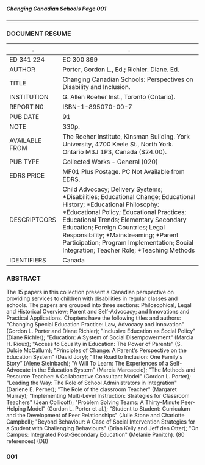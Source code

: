 ##### Changing Canadian Schools Page 001
***
### DOCUMENT RESUME
 .|. 
---|---
ED 341 224 | EC 300 899
AUTHOR | Porter, Gordon L., Ed.; Richler. Diane. Ed.
TITLE | Changing Canadian Schools: Perspectives on Disability and Inclusion.
INSTITUTION | G. Allen Roeher Inst., Toronto (Ontario).
REPORT N0 | ISBN-1-895070-00-7
PUB DATE | 91
NOTE | 330p.
AVAILABLE FROM | The Roeher Institute, Kinsman Building. York University, 4700 Keele St., North York. Ontario M3J 1P3, Canada ($24.00).
PUB TYPE  | Collected Works - General (020)
EDRS PRICE | MF01 Plus Postage. PC Not Available from EDRS. 
DESCRIPTCORS | Child Advocacy; Delivery Systems; *Disabilities; Educational Change; Educational History; *Educational Philosophy: *Educational Policy; Educational Practices; Educational Trends; Elementary Secondary Education; Foreign Countries; Legal Responsibility; *Mainstreaming; *Parent Participation; Program Implementation; Social Integration; Teacher Role; *Teaching Methods
IDENTIFIERS | Canada




### ABSTRACT  
The 15 papers in this collection present a Canadian
perspective on providing services to children with disabilities in
regular classes and schools. The papers are grouped into three
sections: Philosophical, Legal and Historical Overview; Parent and
Self-Advocacy; and Innovations and Practical Applications.
Chapters have the following titles and authors:
"Changing Special Education Practice: Law, Advocacy and Innovation" (Gordon L. Porter and Diane Richler);
"Inclusive Education as Social Policy" (Diane Richler);
"Education: A System of Social Disempowerment" (Marcia H. Rioux);
"Access to Equality in Education: The Power of Parents” (S. Dulcie McCallum);
"Principles of Change: A Parent's Perspective on the Education System" (David Jory);
"The Road to Inclusion: One Family's Story” (Alene Steinbach);
"A Will To Learn: The Experiences of a Self-Advocate in the Education System" (Marcia Marcaccio);
"The Methods and Resource Teacher: A Collaborative Consultant Model" (Gordon L. Porter);
"Leading the Way: The Role of School Administrators in Integration" (Darlene E. Perner);
"The Role of the classroom Teacher" (Margaret Murray);
"Implementing Multi-Level Instruction: Strategies for Classroom Teachers" (Jean Collicott);
"Problem Solving Teams: A Thirty-Minute Peer-Helping Model" (Gordon L. Porter et al.);
"Student to Student: Curriculum and the Development of Peer Relationships" (Julie Stone and Charlotte Campbell);
"Beyond Behaviour: A Case of Social Intervention Strategies for a Student with Challenging Behaviours" (Brian Kelly and Jeff den Otter);
"On Campus: Integrated Post-Secondary Education" (Melanie Panitch).
(80 references) (DB)

### 001 ###